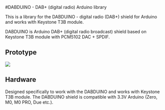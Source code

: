 #DABDUINO - DAB+ (digital radio) Arduino library

This is a library for the DABDUINO - digital radio (DAB+) shield for Arduino and works with Keystone T3B module.

DABDUINO is Arduino DAB+ (digital radio broadcast) shield based on Keystone T3B module with PCM5102 DAC + SPDIF.

## Prototype
[<img src="https://img.youtube.com/vi/LBgsKTtB7Bs/0.jpg">](https://www.youtube.com/watch?v=LBgsKTtB7Bs)


## Hardware
Designed specifically to work with the DABDUINO and works with Keystone T3B module. The DABDUINO shield is compatible with 3.3V Arduino (Zero, M0, M0 PRO, Due etc.). 
